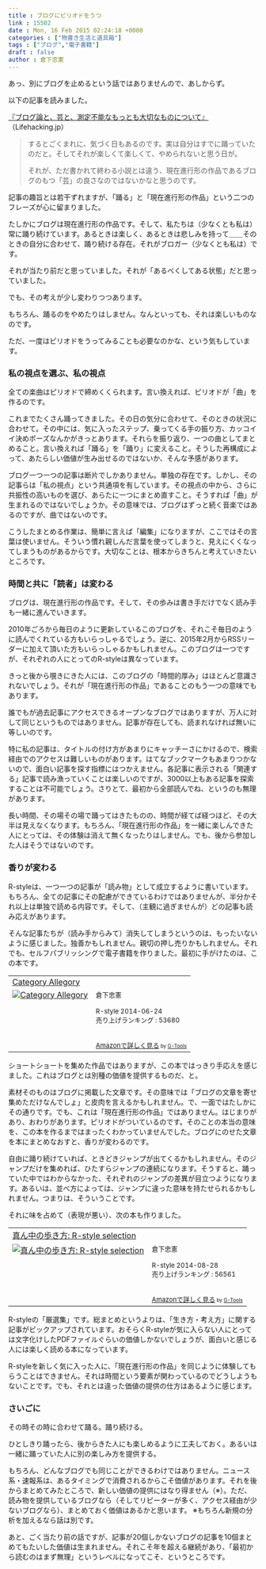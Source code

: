 ```yaml
---
title : ブログにピリオドをうつ
link : 15502
date : Mon, 16 Feb 2015 02:24:18 +0000
categories : ["物書き生活と道具箱"]
tags : ["ブログ","電子書籍"]
draft : false
author : 倉下忠憲
---
```


あっ、別にブログを止めるという話ではありませんので、あしからず。

以下の記事を読みました。

<a href="http://lifehacking.jp/2015/02/blogging-as-an-art/">『ブログ論と、芸と、測定不能なもっとも大切なものについて』</a>（Lifehacking.jp）

<blockquote>するとごくまれに、気づく日もあるのです。実は自分はすでに踊っていたのだと。そしてそれが楽しくて楽しくて、やめられないと思う日が。

それが、ただ書かれて終わる小説とは違う、現在進行形の作品であるブログのもつ「芸」の良さなのではないかなと思うのです。</blockquote>

記事の趣旨とは若干ずれますが、「踊る」と「現在進行形の作品」という二つのフレーズが心に留まりました。

たしかにブログは現在進行形の作品です。そして、私たちは（少なくとも私は）常に踊り続けています。あるときは楽しく、あるときは悲しみを持って＿＿そのときの自分に合わせて、踊り続ける存在。それがブロガー（少なくとも私は）です。

それが当たり前だと思っていました。それが「あるべくしてある状態」だと思っていました。

でも、その考えが少し変わりつつあります。

もちろん、踊るのをやめたりはしません。なんといっても、それは楽しいものなのです。

ただ、一度はピリオドをうってみることも必要なのかな、という気もしています。

<H3>私の視点を選ぶ、私の視点</H3>

全ての楽曲はピリオドで締めくくられます。言い換えれば、ピリオドが「曲」を作るのです。

これまでたくさん踊ってきました。その日の気分に合わせて、そのときの状況に合わせて。その中には、気に入ったステップ、乗ってくる手の振り方、カッコイイ決めポーズなんかがきっとあります。それらを振り返り、一つの曲としてまとめること。言い換えれば「踊る」を「踊り」に変えること。そうした再構成によって、あたらしい価値が生み出せるのではないか、そんな予感があります。

ブログ一つ一つの記事は断片でしかありません。単独の存在です。しかし、その記事らは「私の視点」という共通項を有しています。その視点の中から、さらに共振性の高いものを選び、あらたに一つにまとめ直すこと。そうすれば「曲」が生まれるのではないでしょうか。その意味では、ブログはずっと続く音楽ではあるのですが、曲ではないのです。

こうしたまとめる作業は、簡単に言えば「編集」になりますが、ここではその言葉は使いません。そういう慣れ親しんだ言葉を使ってしまうと、見えにくくなってしまうものがあるからです。大切なことは、根本からきちんと考えていきたいところです。

<H3>時間と共に「読者」は変わる</H3>

ブログは、現在進行形の作品です。そして、その歩みは書き手だけでなく読み手も一緒に進んでいきます。

2010年ごろから毎日のように更新しているこのブログを、それこそ毎日のように読んでくれている方もいらっしゃるでしょう。逆に、2015年2月からRSSリーダーに加えて頂いた方もいらっしゃるかもしれません。このブログは一つですが、それぞれの人にとってのR-styleは異なっています。

きっと後から覗きにきた人には、このブログの「時間的厚み」はほとんど意識されないでしょう。それが「現在進行形の作品」であることのもう一つの意味でもあります。

誰でもが過去記事にアクセスできるオープンなブログではありますが、万人に対して同じというものではありません。記事が存在しても、読まれなければ無いに等しいのです。

特に私の記事は、タイトルの付け方があまりにキャッチーさにかけるので、検索経由でのアクセスは難しいものがあります。はてなブックマークもあまりつかないので、面白い記事を探す指標にはつかえません。各記事に表示される「関連する」記事で読み漁っていくことは楽しいのですが、3000以上もある記事を探索することは不可能でしょう。さりとて、最初から全部読んでね、というのも無理があります。

長い時間、その場その場で踊ってはきたものの、時間が経てば経つほど、その大半は見えなくなります。もちろん、「現在進行形の作品」を一緒に楽しんできた人にとっては、その体験は消えて無くなったりはしません。でも、後から参加した人はそうではないのです。

<H3>香りが変わる</H3>

R-styleは、一つ一つの記事が「読み物」として成立するように書いています。もちろん、全ての記事にその配慮ができているわけではありませんが、半分かそれ以上は単独で読める内容です。そして、（主観に過ぎませんが）どの記事も読み応えがあります。

そんな記事たちが（読み手からみて）消失してしまうというのは、もったいないように感じました。独善かもしれません。親切の押し売りかもしれません。それでも、セルフパブリッシングで電子書籍を作りました。最初に手がけたのは、この本です。

<table  border="0" cellpadding="5"><tr><td colspan="2"><a href="http://www.amazon.co.jp/Category-Allegory-%E5%80%89%E4%B8%8B%E5%BF%A0%E6%86%B2-ebook/dp/B00L9UYH7W%3FSubscriptionId%3D15SMZCTB9V8NGR2TW082%26tag%3Drashita1000-22%26linkCode%3Dxm2%26camp%3D2025%26creative%3D165953%26creativeASIN%3DB00L9UYH7W" target="_blank">Category Allegory</a><img src="http://www.assoc-amazon.jp/e/ir?t=rashita1000-22&l=ur2&o=9" width="1" height="1" style="border: none;" alt="" /></td></tr><tr><td valign="top"><a href="http://www.amazon.co.jp/Category-Allegory-%E5%80%89%E4%B8%8B%E5%BF%A0%E6%86%B2-ebook/dp/B00L9UYH7W%3FSubscriptionId%3D15SMZCTB9V8NGR2TW082%26tag%3Drashita1000-22%26linkCode%3Dxm2%26camp%3D2025%26creative%3D165953%26creativeASIN%3DB00L9UYH7W" target="_blank"><img src="http://ecx.images-amazon.com/images/I/41Cht0Cn8mL._SL160_.jpg" border="0" alt="Category Allegory" /></a></td><td valign="top"><font size="-1">倉下忠憲 <br /><br />R-style  2014-06-24<br />売り上げランキング : 53680<br /><br /><br /><a href="http://www.amazon.co.jp/Category-Allegory-%E5%80%89%E4%B8%8B%E5%BF%A0%E6%86%B2-ebook/dp/B00L9UYH7W%3FSubscriptionId%3D15SMZCTB9V8NGR2TW082%26tag%3Drashita1000-22%26linkCode%3Dxm2%26camp%3D2025%26creative%3D165953%26creativeASIN%3DB00L9UYH7W" target="_blank">Amazonで詳しく見る</a></font><font size="-2"> by <a href="http://www.goodpic.com/mt/aws/index.html" >G-Tools</a></font></td></tr></table>

ショートショートを集めた作品ではありますが、この本ではっきり手応えを感じました。これはブログとは別種の価値を提供するものだ、と。

素材そのものはブログに掲載した文章です。その意味では「ブログの文章を寄せ集めただけなんでしょ」と皮肉を言えるかもしれません。で、一面ではたしかにその通りです。でも、これは「現在進行形の作品」ではありません。はじまりがあり、おわりがあります。ピリオドがついているのです。そのことの本当の意味を、この本を作るまではまったくわかっていませんでした。ブログにのせた文章を本にまとめなおすと、香りが変わるのです。

自由に踊り続けていれば、ときどきジャンプが出てくるかもしれません。そのジャンプだけを集めれば、ひたすらジャンプの連続になります。そうすると、踊っていた中ではわからなかった、それぞれのジャンプの差異が目立つようになります。あるいは、並べ方によっては、ジャンプに違った意味を持たせられるかもしれません。つまりは、そういうことです。

それに味を占めて（表現が悪い）、次の本も作りました。

<table  border="0" cellpadding="5"><tr><td colspan="2"><a href="http://www.amazon.co.jp/%E7%9C%9F%E3%82%93%E4%B8%AD%E3%81%AE%E6%AD%A9%E3%81%8D%E6%96%B9-R-style-selection-%E5%80%89%E4%B8%8B%E5%BF%A0%E6%86%B2-ebook/dp/B00N4E5L1C%3FSubscriptionId%3D15SMZCTB9V8NGR2TW082%26tag%3Drashita1000-22%26linkCode%3Dxm2%26camp%3D2025%26creative%3D165953%26creativeASIN%3DB00N4E5L1C" target="_blank">真ん中の歩き方: R-style selection</a><img src="http://www.assoc-amazon.jp/e/ir?t=rashita1000-22&l=ur2&o=9" width="1" height="1" style="border: none;" alt="" /></td></tr><tr><td valign="top"><a href="http://www.amazon.co.jp/%E7%9C%9F%E3%82%93%E4%B8%AD%E3%81%AE%E6%AD%A9%E3%81%8D%E6%96%B9-R-style-selection-%E5%80%89%E4%B8%8B%E5%BF%A0%E6%86%B2-ebook/dp/B00N4E5L1C%3FSubscriptionId%3D15SMZCTB9V8NGR2TW082%26tag%3Drashita1000-22%26linkCode%3Dxm2%26camp%3D2025%26creative%3D165953%26creativeASIN%3DB00N4E5L1C" target="_blank"><img src="http://ecx.images-amazon.com/images/I/41ChoZo2L5L._SL160_.jpg" border="0" alt="真ん中の歩き方: R-style selection" /></a></td><td valign="top"><font size="-1">倉下忠憲 <br /><br />R-style  2014-08-28<br />売り上げランキング : 56561<br /><br /><br /><a href="http://www.amazon.co.jp/%E7%9C%9F%E3%82%93%E4%B8%AD%E3%81%AE%E6%AD%A9%E3%81%8D%E6%96%B9-R-style-selection-%E5%80%89%E4%B8%8B%E5%BF%A0%E6%86%B2-ebook/dp/B00N4E5L1C%3FSubscriptionId%3D15SMZCTB9V8NGR2TW082%26tag%3Drashita1000-22%26linkCode%3Dxm2%26camp%3D2025%26creative%3D165953%26creativeASIN%3DB00N4E5L1C" target="_blank">Amazonで詳しく見る</a></font><font size="-2"> by <a href="http://www.goodpic.com/mt/aws/index.html" >G-Tools</a></font></td></tr></table>

R-styleの「厳選集」です。総まとめというよりは、「生き方・考え方」に関する記事がピックアップされています。おそらくR-styleが気に入らない人にとっては文字化けしたPDFファイルぐらいの価値しかないでしょうが、面白いと感じる人には楽しく読める本になっています。

R-styleを新しく気に入った人に、「現在進行形の作品」を同じように体験してもらうことはできません。それは時間という要素が関わっているのでどうしようもないことです。でも、それとは違った価値の提供の仕方はあるように感じます。

<H3>さいごに</H3>

その時その時に合わせて踊る。踊り続ける。

ひとしきり踊ったら、後からきた人にも楽しめるように工夫しておく。あるいは一緒に踊っていた人に別の楽しみ方を提供する。

もちろん、どんなブログでも同じことができるわけではありません。ニュース系・速報系は、あるタイミングで消費されるからこそ価値があります。それを後からまとめてみたところで、新しい価値の提供にはなり得ません（※）。ただ、読み物を提供しているブログなら（そしてリピーターが多く、アクセス経由が少ないブログなら）、まとめておく価値はあるかと思います。
※もちろん新規の分析を加えるなら話は別です。

あと、ごく当たり前の話ですが、記事が20個しかないブログの記事を10個まとめてもたいした価値は生まれません。それこそ年を超える継続があり、「最初から読むのはまず無理」というレベルになってこそ、というところです。